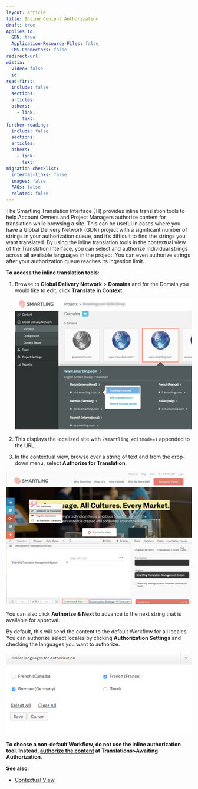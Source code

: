 ```yaml
---
layout: article
title: Inline Content Authorization
draft: true
Applies to:
  GDN: true
  Application-Resource-Files: false
  CMS-Connectors: false
redirect-url:
wistia:
  video: false
  id:
read-first:
  include: false
  sections:
  articles:
  others:
    - link:
      text:
further-reading:
  include: false
  sections:
  articles:
  others:
    - link:
      text:
migration-checklist:
  internal-links: false
  images: false
  FAQs: false
  related: false
---
```



The Smartling Translation Interface (TI) provides inline translation tools to help Account Owners and Project Managers authorize content for translation while browsing a site. This can be useful in cases where you have a Global Delivery Network (GDN) project with a significant number of strings in your authorization queue, and it’s difficult to find the strings you want translated. By using the inline translation tools in the contextual view of the Translation Interface, you can select and authorize individual strings across all available languages in the project. You can even authorize strings after your authorization queue reaches its ingestion limit.

**To access the inline translation tools**:

1. Browse to **Global Delivery Network** &gt; **Domains** and for the Domain you would like to edit, click **Translate in Context**.

   ![](/uploads/versions/inline-authorization---x----1802-1328x---.png)
2. This displays the localized site with `?smartling_editmode=1` appended to the URL.
3. In the contextual view, browse over a string of text and from the drop-down menu, select **Authorize for Translation**.


![](/uploads/versions/inline-auhtorization-2---x----1086-778x---.png)

You can also click **Authorize & Next** to advance to the next string that is available for approval.

By default, this will send the content to the default Workflow for all locales. You can authorize select locales by clicking **Authorization Settings** and checking the languages you want to authorize.

![](/uploads/versions/inline-authorization-3---x----598-264x---.png)

**To choose a non-default Workflow, do not use the inline authorization tool. Instead, [authorize the content](/hc/en-us/articles/201012778-Authorize-content-for-translation) at Translations&gt;Awaiting Authorization**.

**See also**:

* [Contextual View](/hc/en-us/articles/201574473-Contextual-view)